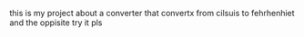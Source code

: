 this is my project about a converter that convertx from cilsuis to fehrhenhiet and the oppisite try it pls
